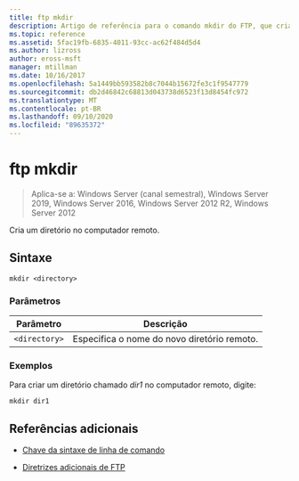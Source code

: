```yaml
---
title: ftp mkdir
description: Artigo de referência para o comando mkdir do FTP, que cria um diretório no computador remoto.
ms.topic: reference
ms.assetid: 5fac19fb-6835-4011-93cc-ac62f484d5d4
ms.author: lizross
author: eross-msft
manager: mtillman
ms.date: 10/16/2017
ms.openlocfilehash: 5a1449bb593582b8c7044b15672fe3c1f9547779
ms.sourcegitcommit: db2d46842c68813d043738d6523f13d8454fc972
ms.translationtype: MT
ms.contentlocale: pt-BR
ms.lasthandoff: 09/10/2020
ms.locfileid: "89635372"
---
```

# <a name="ftp-mkdir"></a>ftp mkdir

> Aplica-se a: Windows Server (canal semestral), Windows Server 2019, Windows Server 2016, Windows Server 2012 R2, Windows Server 2012

Cria um diretório no computador remoto.

## <a name="syntax"></a>Sintaxe

```
mkdir <directory>
```

### <a name="parameters"></a>Parâmetros

| Parâmetro | Descrição |
| --------- | ----------- |
| `<directory>` | Especifica o nome do novo diretório remoto. |

### <a name="examples"></a>Exemplos

Para criar um diretório chamado *dir1* no computador remoto, digite:

```
mkdir dir1
```

## <a name="additional-references"></a>Referências adicionais

- [Chave da sintaxe de linha de comando](command-line-syntax-key.md)

- [Diretrizes adicionais de FTP](/previous-versions/orphan-topics/ws.10/cc756013(v=ws.10))
